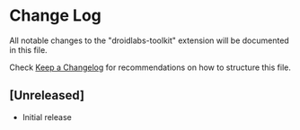 # Change Log
All notable changes to the "droidlabs-toolkit" extension will be documented in this file.

Check [Keep a Changelog](http://keepachangelog.com/) for recommendations on how to structure this file.

## [Unreleased]
- Initial release